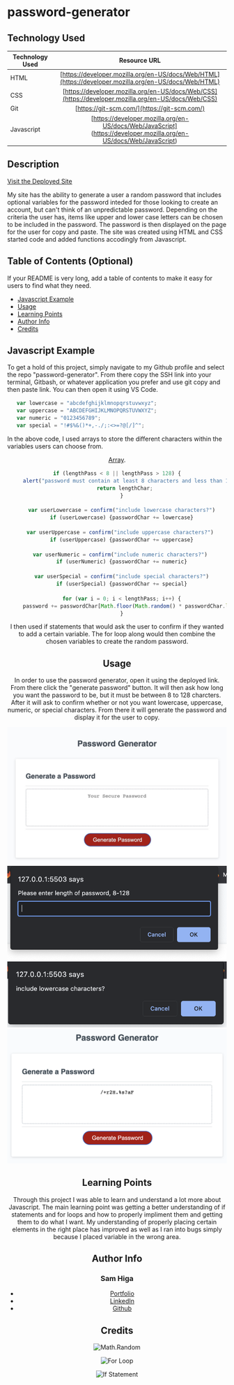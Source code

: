 # password-generator

## Technology Used 

| Technology Used         | Resource URL           | 
| ------------- |:-------------:| 
| HTML    | [https://developer.mozilla.org/en-US/docs/Web/HTML](https://developer.mozilla.org/en-US/docs/Web/HTML) | 
| CSS     | [https://developer.mozilla.org/en-US/docs/Web/CSS](https://developer.mozilla.org/en-US/docs/Web/CSS)      |   
| Git | [https://git-scm.com/](https://git-scm.com/)     | 
| Javascript | [https://developer.mozilla.org/en-US/docs/Web/JavaScript] (https://developer.mozilla.org/en-US/docs/Web/JavaScript)   |

## Description 

[Visit the Deployed Site](https://youtu.be/BFyeuLhjcPY)

My site has the ability to generate a user a random password that includes optional variables for the password inteded for those looking to create an account, but can't think of an unpredictable password. Depending on the criteria the user has, items like upper and lower case letters can be chosen to be included in the password. The password is then displayed on the page for the user for copy and paste. The site was created using HTML and CSS started code and added functions accodingly from Javascript.




## Table of Contents (Optional)

If your README is very long, add a table of contents to make it easy for users to find what they need.

* [Javascript Example](#javascript-example)
* [Usage](#usage)
* [Learning Points](#learning-points)
* [Author Info](#author-info)
* [Credits](#credits)



## Javascript Example

To get a hold of this project, simply navigate to my Github profile and select the repo "password-generator". From there copy the SSH link into your terminal, Gitbash, or whatever application you prefer and use git copy and then paste link. You can then open it using VS Code.


```javascript
   var lowercase = "abcdefghijklmnopqrstuvwxyz";
   var uppercase = "ABCDEFGHIJKLMNOPQRSTUVWXYZ";
   var numeric = "0123456789";
   var special = "!#$%&()*+,-./;:<>=?@[/]^";
```

In the above code, I used arrays to store the different characters within the variables users can choose from. [<header> Array](https://developer.mozilla.org/en-US/docs/Web/JavaScript/Reference/Global_Objects/Array). 

```javascript
if (lengthPass < 8 || lengthPass > 128) {
     alert("password must contain at least 8 characters and less than 129 characters");
     return lengthChar;
   }
  
   var userLowercase = confirm("include lowercase characters?")
   if (userLowercase) {passwordChar += lowercase}

  var userUppercase = confirm("include uppercase characters?")
   if (userUppercase) {passwordChar += uppercase}

  var userNumeric = confirm("include numeric characters?")
   if (userNumeric) {passwordChar += numeric}

   var userSpecial = confirm("include special characters?")
   if (userSpecial) {passwordChar += special}

   for (var i = 0; i < lengthPass; i++) {
     password += passwordChar[Math.floor(Math.random() * passwordChar.length)];
   }

```

I then used if statements that would ask the user to confirm if they wanted to add a certain variable. The for loop along would then combine the chosen variables to create the random password.


## Usage 

In order to use the password generator, open it using the deployed link. From there click the "generate password" button. It will then ask how long you want the password to be, but it must be between 8 to 128 charcters. After it will ask to confirm whether or not you want lowercase, uppercase, numeric, or special characters. From there it will generate the password and display it for the user to copy.




![Landing Page](./assets/07FCBABE-F584-4321-9EF0-F30F96F2294F_1_105_c.jpeg)
![Length](./assets/Screen%20Shot%202023-03-30%20at%206.12.22%20PM.png)
![Confirm](./assets/Screen%20Shot%202023-03-30%20at%206.12.31%20PM.png)
![Password](./assets/Screen%20Shot%202023-03-30%20at%206.44.38%20PM.png)



## Learning Points 


Through this project I was able to learn and understand a lot more about Javascript. The main learning point was getting a better understanding of if statements and for loops and how to properly impliment them and getting them to do what I want. My understanding of properly placing certain elements in the right place has improved as well as I ran into bugs simply because I placed variable in the wrong area.


## Author Info


### Sam Higa 


* [Portfolio](https://samhiga.github.io/my-portfolio/)
* [LinkedIn](https://www.linkedin.com/in/sam-higa-b887b9209/)
* [Github](https://github.com/samhiga)



## Credits

![Math.Random](https://developer.mozilla.org/en-US/docs/Web/JavaScript/Reference/Global_Objects/Math/random)

![For Loop](https://www.w3schools.com/js/js_loop_for.asp)

![If Statement](https://www.w3schools.com/js/js_if_else.asp)




